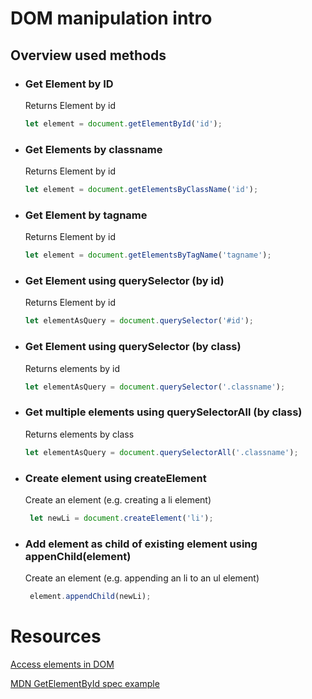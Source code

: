 # DOM manipulation intro

## Overview used methods

- ### Get Element by ID
    Returns Element by id 
    ```javascript
    let element = document.getElementById('id');
    ```
- ### Get Elements by classname
    Returns Element by id 
    ```javascript
    let element = document.getElementsByClassName('id');
    ```
- ### Get Element by tagname
    Returns Element by id 
    ```javascript
    let element = document.getElementsByTagName('tagname');
    ```

- ### Get Element using querySelector (by id)
    Returns Element by id 
    ```javascript
    let elementAsQuery = document.querySelector('#id');
    ```

- ### Get Element using querySelector (by class)
    Returns elements by id 
    ```javascript
    let elementAsQuery = document.querySelector('.classname');
    ```
    
- ### Get multiple elements using querySelectorAll (by class)
    Returns elements by class 
    ```javascript
    let elementAsQuery = document.querySelectorAll('.classname');
    ```

- ### Create element using createElement
    Create an element (e.g. creating a li element)
    ```javascript
     let newLi = document.createElement('li');
    ```

- ### Add element as child of existing element using appenChild(element)
    Create an element (e.g. appending an li to an ul element)
    ```javascript
     element.appendChild(newLi);
    ```

# Resources

[Access elements in DOM](https://www.digitalocean.com/community/tutorials/how-to-access-elements-in-the-dom)

[MDN GetElementById spec example](https://developer.mozilla.org/en-US/docs/Web/API/Document/getElementById)

